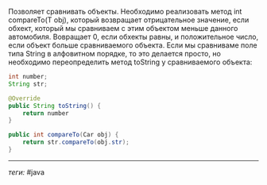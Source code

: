 Позволяет сравнивать объекты. Необходимо реализовать метод int compareTo(T obj), который возвращает отрицательное значение, если обхект, который мы сравниваем с этим объектом меньше данного автомобиля. Вовращает 0, если обхекты равны, и положительное число, если объект больше сравниваемого объекта. Если мы сравниваме поле типа String в алфовитном порядке, то это делается просто, но необходимо переопределить метод toString у сравниваемого объекта:
```java
int number;
String str;

@Override
public String toString() {
	return number
}

public int compareTo(Car obj) {
	return str.compareTo(obj.str);
}
```

---
*теги:* #java
